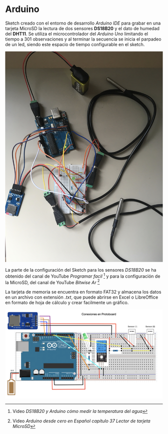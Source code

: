 # Arduino
Sketch creado con el entorno de desarrollo *Arduino IDE* para grabar en una tarjeta MicroSD la lectura de dos sensores **DS18B20** y el dato de humedad del **DHT11**. Se utiliza el microcontrolador del *Arduino Uno* limitando el tiempo a 301 observaciones y al terminar la secuencia se inicia el parpadeo de un led, siendo este espacio de tiempo configurable en el sketch.  
    
![Fig. Foto del prototipo](https://github.com/juanselastra/Arduino/blob/master/Docs/IMG_01.jpg?raw=true "Foto del prototipo")  
  
  
La parte de la configuración del Sketch para los sensores *DS18B20* se ha obtenido del canal de YouTube *Programar facil* [^1] y para la configuración de la MicroSD, del canal de YouTube *Bitwise Ar* [^2]  
  
[^1]: Video *DS18B20 y Arduino cómo medir la temperatura del agua*  
[^2]: Video *Arduino desde cero en Español capítulo 37 Lector de tarjeta MicroSD*  
  
La tarjeta de memoria se encuentra en formato FAT32 y almacena los datos en un archivo con extensión *.txt*, que puede abrirse en Excel o LibreOffice en formato de hoja de cálculo y crear facilmente un gráfico.  
  
![Fig. Esquema gráfico del prototipo](https://github.com/juanselastra/Arduino/blob/master/Docs/ConexProtoboard.png?raw=true "Esquema gráfico del prototipo")  
  